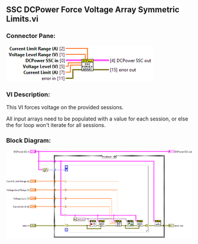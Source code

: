 ## **SSC DCPower Force Voltage Array Symmetric Limits.vi**
### Connector Pane:
![alt text](/docs/images/Instrument%20Control/DCPower/SSC%20DCPower/Source/Constant%20Voltage/SSC%20DCPower%20Force%20Voltage%20Array%20Symmetric%20Limits.vic.png "SSC DCPower Force Voltage Array Symmetric Limits.vi connector pane")

### VI Description:
This VI forces voltage on the provided sessions.

All input arrays need to be populated with a value for each session, or else the for loop won't iterate for all sessions.

### Block Diagram:
![alt text](/docs/images/Instrument%20Control/DCPower/SSC%20DCPower/Source/Constant%20Voltage/SSC%20DCPower%20Force%20Voltage%20Array%20Symmetric%20Limits.vid.png "SSC DCPower Force Voltage Array Symmetric Limits.vi block diagram")
